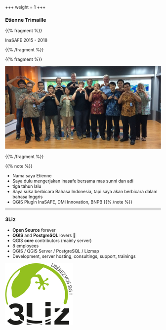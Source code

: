 +++
weight = 1
+++

### Etienne Trimaille

{{% fragment %}}

InaSAFE 2015 - 2018

{{% /fragment %}}

{{% fragment %}}

![InaSAFE](/bnpb.jpg)

{{% /fragment %}}

{{% note %}}
- Nama saya Etienne
- Saya dulu mengerjakan inasafe bersama mas sunni dan adi
- tiga tahun lalu
- Saya suka berbicara Bahasa Indonesia, tapi saya akan berbicara dalam bahasa Inggris
- QGIS Plugin InaSAFE, DMI Innovation, BNPB
{{% /note %}}

---

### 3Liz

* **Open Source** forever
* **QGIS** and **PostgreSQL** lovers 🐘
* QGIS **core** contributors (mainly server)
* 8 employees
* QGIS / QGIS Server / PostgreSQL / Lizmap
* Development, server hosting, consultings, support, trainings

![Logo 3liz](logo_3liz_small.png)
